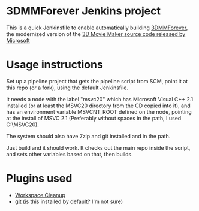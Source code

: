 # 3DMMForever Jenkins project

This is a quick Jenkinsfile to enable automatically building [3DMMForever](https://github.com/foone/3DMMForever), the modernized version of the [3D Movie Maker source code released by Microsoft](https://github.com/microsoft/Microsoft-3D-Movie-Maker)


# Usage instructions

Set up a pipeline project that gets the pipeline script from SCM, point it at this repo (or a fork), using the default Jenkinsfile. 

It needs a node with the label "msvc20" which has Microsoft Visual C++ 2.1 installed (or at least the MSVC20 directory from the CD copied into it), and has an environment variable MSVCNT_ROOT defined on the node, pointing at the install of MSVC 2.1 (Preferably without spaces in the path, I used C:\MSVC20).

The system should also have 7zip and git installed and in the path.

Just build and it should work. It checks out the main repo inside the script, and sets other variables based on that, then builds.

# Plugins used

* [Workspace Cleanup](https://plugins.jenkins.io/ws-cleanup/)
* [git](https://plugins.jenkins.io/git/) (is this installed by default? I'm not sure)

